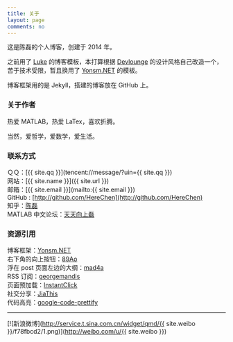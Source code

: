 ```yaml
---
title: 关于
layout: page
comments: no
---
```


<!-- {{ site.about }} -->
这是陈磊的个人博客，创建于 2014 年。

之前用了 [Luke](http://geeklu.com) 的博客模板，本打算根据 [Devlounge](http://www.devlounge.net/) 的设计风格自己改造一个，苦于技术受限，暂且换用了 [Yonsm.NET](http://yonsm.net/) 的模板。

博客框架用的是 Jekyll，搭建的博客放在 GitHub 上。

### 关于作者

热爱 MATLAB，热爱 LaTex，喜欢折腾。

当然，爱哲学，爱数学，爱生活。

### 联系方式

ＱＱ：[{{ site.qq }}](tencent://message/?uin={{ site.qq }})  
网站：[{{ site.name }}]({{ site.url }})  
邮箱：[{{ site.email }}](mailto:{{ site.email }})  
GitHub : [http://github.com/HereChen](http://github.com/HereChen)  
知乎：[陈磊](http://www.zhihu.com/people/chenleihere/about)  
MATLAB 中文论坛：[天天向上磊](http://www.ilovematlab.cn/space-uid-465970.html)

### 资源引用

博客框架：[Yonsm.NET](http://yonsm.net/)  
右下角的向上按钮：[89Ao](http://89ao.info)  
浮在 post 页面左边的大纲：[mad4a](http://mad4a.me/)  
RSS 订阅：[georgemandis](https://github.com/snaptortoise/jekyll-rss-feeds)  
页面预加载：[InstantClick](http://instantclick.io/start.html)  
社交分享：[JiaThis](http://www.jiathis.com/)  
代码高亮：[google-code-prettify](http://code.google.com/p/google-code-prettify/)

---

[![新浪微博](http://service.t.sina.com.cn/widget/qmd/{{ site.weibo }}/f78fbcd2/1.png)](http://weibo.com/u/{{ site.weibo }})
<!-- 微博图片可以更改，改变 1.png 数字试试 -->
